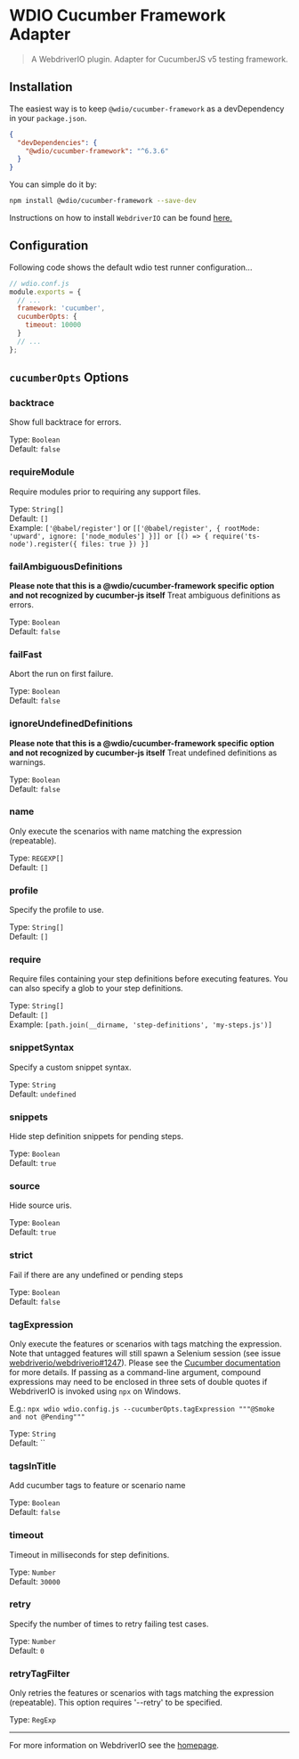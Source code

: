 WDIO Cucumber Framework Adapter
===============================

> A WebdriverIO plugin. Adapter for CucumberJS v5 testing framework.

## Installation

The easiest way is to keep `@wdio/cucumber-framework` as a devDependency in your `package.json`.

```json
{
  "devDependencies": {
    "@wdio/cucumber-framework": "^6.3.6"
  }
}
```

You can simple do it by:

```bash
npm install @wdio/cucumber-framework --save-dev
```

Instructions on how to install `WebdriverIO` can be found [here.](http://webdriver.io/docs/gettingstarted)

## Configuration

Following code shows the default wdio test runner configuration...

```js
// wdio.conf.js
module.exports = {
  // ...
  framework: 'cucumber',
  cucumberOpts: {
    timeout: 10000
  }
  // ...
};
```

## `cucumberOpts` Options

### backtrace
Show full backtrace for errors.

Type: `Boolean`<br />
Default: `false`

### requireModule
Require modules prior to requiring any support files.

Type: `String[]`<br />
Default: `[]`<br />
Example: `['@babel/register']` or `[['@babel/register', { rootMode: 'upward', ignore: ['node_modules'] }]] or [() => { require('ts-node').register({ files: true }) }]`

### failAmbiguousDefinitions
**Please note that this is a @wdio/cucumber-framework specific option and not recognized by cucumber-js itself**
Treat ambiguous definitions as errors.

Type: `Boolean`<br />
Default: `false`

### failFast
Abort the run on first failure.

Type: `Boolean`<br />
Default: `false`

### ignoreUndefinedDefinitions
**Please note that this is a @wdio/cucumber-framework specific option and not recognized by cucumber-js itself**
Treat undefined definitions as warnings.

Type: `Boolean`<br />
Default: `false`

### name
Only execute the scenarios with name matching the expression (repeatable).

Type: `REGEXP[]`<br />
Default: `[]`

### profile
Specify the profile to use.

Type: `String[]`<br />
Default: `[]`

### require
Require files containing your step definitions before executing features. You can also specify a glob to your step definitions.

Type: `String[]`<br />
Default: `[]`<br />
Example: `[path.join(__dirname, 'step-definitions', 'my-steps.js')]`

### snippetSyntax
Specify a custom snippet syntax.

Type: `String`<br />
Default: `undefined`

### snippets
Hide step definition snippets for pending steps.

Type: `Boolean`<br />
Default: `true`

### source
Hide source uris.

Type: `Boolean`<br />
Default: `true`

### strict
Fail if there are any undefined or pending steps

Type: `Boolean`<br />
Default: `false`

### tagExpression
Only execute the features or scenarios with tags matching the expression. Note that untagged
features will still spawn a Selenium session (see issue [webdriverio/webdriverio#1247](https://github.com/webdriverio/webdriverio/issues/1247)).
Please see the [Cucumber documentation](https://docs.cucumber.io/cucumber/api/#tag-expressions) for more details.
If passing as a command-line argument, compound expressions may need to be enclosed in three sets of double quotes if WebdriverIO is invoked using `npx` on Windows.

E.g.: `npx wdio wdio.config.js --cucumberOpts.tagExpression """@Smoke and not @Pending"""`

Type: `String`<br />
Default: ``

### tagsInTitle
Add cucumber tags to feature or scenario name

Type: `Boolean`<br />
Default: `false`

### timeout
Timeout in milliseconds for step definitions.

Type: `Number`<br />
Default: `30000`

### retry
Specify the number of times to retry failing test cases.

Type: `Number`<br />
Default: `0`

### retryTagFilter
Only retries the features or scenarios with tags matching the expression (repeatable). This option requires '--retry' to be specified.

Type: `RegExp`

----

For more information on WebdriverIO see the [homepage](http://webdriver.io).
